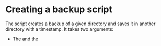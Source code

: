 # Creating a backup script
The script creates a backup of a given directory and saves it in another directory with a timestamp.
It takes two arguments:
   - The <source directory> and the <destination directory>
